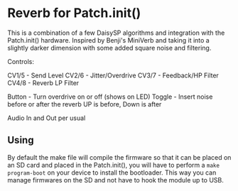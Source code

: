 # Reverb for Patch.init()

This is a combination of a few DaisySP algorithms and integration with the Patch.init() hardware. Inspired by Benji's MiniVerb and taking it into a slightly darker dimension with some added square noise and filtering.

Controls:

CV1/5 - Send Level
CV2/6 - Jitter/Overdrive
CV3/7 - Feedback/HP Filter
CV4/8 - Reverb LP Filter

Button - Turn overdrive on or off (shows on LED)
Toggle - Insert noise before or after the reverb UP is before, Down is after

Audio In and Out per usual

## Using

By default the make file will compile the firmware so that it can be placed on an SD card and placed in the Patch.init(), you will have to perform a `make program-boot` on your device to install the bootloader. This way you can manage firmwares on the SD and not have to hook the module up to USB.

